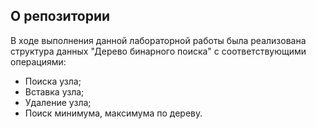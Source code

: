 ## О репозитории
В ходе выполнения данной лабораторной работы была реализована структура данных "Дерево бинарного поиска" с соответствующими операциями:
- Поиска узла;
- Вставка узла;
- Удаление узла;
- Поиск минимума, максимума по дереву.

